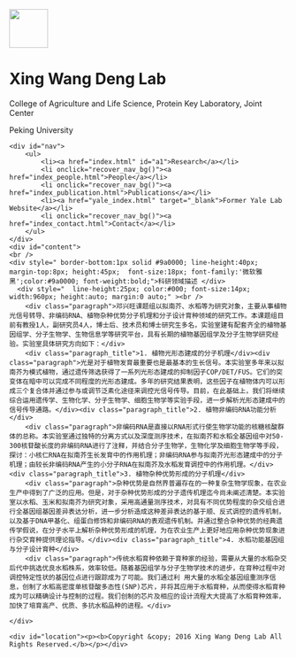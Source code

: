 <!DOCTYPE html PUBLIC "-//W3C//DTD XHTML 1.0 Transitional//EN" "http://www.w3.org/TR/xhtml1/DTD/xhtml1-transitional.dtd">
<html xmlns="http://www.w3.org/1999/xhtml">
<head>
<meta http-equiv="Content-Type" content="text/html; charset=utf-8" />
<meta name="description" content="dengxingwang laboratory in Peking University studying on rice heterosis" />
<meta name="keywords" content="dengxingwang,Peking University,rice,heterosis" />
<title>Deng Lab</title>
<link rel="stylesheet" type="text/css" href="css/stye.css" />

<script type="text/javascript">
function change_nav_bg()
{
document.getElementById("a1").style.backgroundColor="#006";
}

function recover_nav_bg()
{
document.getElementById("a1").style.backgroundColor="";
}

</script>

</head>

<body onload="change_nav_bg()">
<div id="box">
	<div id="header_up"></div>
	<div id="header">
    	<div id="header_left"><img src="images/school_badge.png" width="70" height="70" /></div>
    	<div id="header_right">
        	<h1>Xing Wang Deng Lab</h1>
			<p>College of Agriculture and Life Science, Protein Key Laboratory, Joint Center</p>
        	<p>Peking University</p>
        </div>
	</div>
   
	<div id="nav">
		<ul>
			<li><a href="index.html" id="a1">Research</a></li>
			<li onclick="recover_nav_bg()"><a href="index_people.html">People</a></li>
			<li onclick="recover_nav_bg()"><a href="index_publication.html">Publications</a></li>
			<li><a href="yale_index.html" target="_blank">Former Yale Lab Website</a></li>
			<li onclick="recover_nav_bg()"><a href="index_contact.html">Contact</a></li>
		</ul>
	</div>
	<div id="content">
	<br />
    <div style=" border-bottom:1px solid #9a0000; line-height:40px; margin-top:8px; height:45px;  font-size:18px; font-family:'微软雅黑';color:#9a0000; font-weight:bold;">科研领域描述 </div>
      <div style="  line-height:25px; color:#000; font-size:14px; width:960px; height:auto; margin:0 auto;" ><br />
        <div class="paragraph">邓兴旺课题组以拟南芥、水稻等为研究对象，主要从事植物光信号转导、非编码RNA、植物杂种优势分子机理和分子设计育种领域的研究工作。本课题组目前有教授1人，副研究员4人，博士后、技术员和博士研究生多名，实验室建有配套齐全的植物基因组学、分子生物学、生物信息学等研究平台，具有长期的植物基因组学及分子生物学研究经验。实验室具体研究方向如下：</div>
        <div class="paragraph_title">1. 植物光形态建成的分子机理</div><div class="paragraph">光是对于植物发育最重要也是最基本的生长信号。本实验室多年来以拟南芥为模式植物，通过遗传筛选获得了一系列光形态建成的抑制因子COP/DET/FUS。它们的突变体在暗中可以完成不同程度的光形态建成。多年的研究结果表明，这些因子在植物体内可以形成三个复合体并通过参与或调节泛素化途径来调控光信号传导。目前，在此基础上，我们将继续综合运用遗传学、生物化学、分子生物学、细胞生物学等实验手段，进一步解析光形态建成中的信号传导通路。</div><div class="paragraph_title">2. 植物非编码RNA功能分析</div>
        <div class="paragraph">非编码RNA是直接以RNA形式行使生物学功能的核糖核酸群体的总称。本实验室通过独特的分离方式以及深度测序技术，在拟南芥和水稻全基因组中对50-300核苷酸长度的非编码RNA进行了注释，并结合分子生物学，生物化学及细胞生物学等手段，探讨：小核仁RNA在拟南芥生长发育中的作用机理；非编码RNA参与拟南芥光形态建成中的分子机理；由较长非编码RNA产生的小分子RNA在拟南芥及水稻发育调控中的作用机理。</div><div class="paragraph_title">3. 植物杂种优势形成的分子机理</div>
        <div class="paragraph">杂种优势是自然界普遍存在的一种复杂生物学现象，在农业生产中得到了广泛的应用。但是，对于杂种优势形成的分子遗传机理迄今尚未阐述清楚。本实验室以水稻、玉米和拟南芥为研究对象，采用高通量测序技术，对具有不同优势程度的杂交组合进行全基因组基因差异表达分析，进一步分析造成这种差异表达的基于顺、反式调控的遗传机制，以及基于DNA甲基化、组蛋白修饰和非编码RNA的表观遗传机制。并通过整合杂种优势的经典遗传学假说，在分子水平上解析杂种优势形成的机理，为在农业生产上更好地应用杂种优势现象进行杂交育种提供理论指导。</div><div class="paragraph_title">4. 水稻功能基因组与分子设计育种</div>
        <div class="paragraph">传统水稻育种依赖于育种家的经验，需要从大量的水稻杂交后代中挑选优良水稻株系，效率较低。随着基因组学与分子生物学技术的进步，在育种过程中对调控特定性状的基因位点进行跟踪成为了可能。我们通过利 用大量的水稻全基因组重测序信息，创制了水稻高密度单核苷酸多态性(SNP)芯片，并将其应用于水稻育种，从而使得水稻育种成为可以精确设计与控制的过程。我们创制的芯片及相应的设计流程大大提高了水稻育种效率，加快了培育高产、优质、多抗水稻品种的进程。</div>
</div>

	</div>

	<div id="location"><p><b>Copyright &copy; 2016 Xing Wang Deng Lab All Rights Reserved.</b></p></div>
</div>
</body>
</html>
